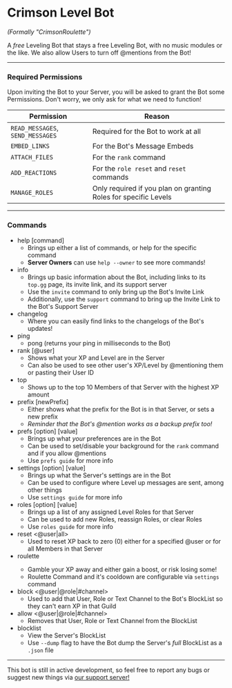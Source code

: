 # Crimson Level Bot
*(Formally "CrimsonRoulette")*

A *free* Leveling Bot that stays a free Leveling Bot, with no music modules or the like. We also allow Users to turn off @mentions from the Bot!

---
### Required Permissions
Upon inviting the Bot to your Server, you will be asked to grant the Bot some Permissions. Don't worry, we only ask for what we need to function!

| Permission | Reason |
|--|--|
| `READ_MESSAGES`, `SEND_MESSAGES` | Required for the Bot to work at all |
| `EMBED_LINKS` | For the Bot's Message Embeds |
| `ATTACH_FILES` | For the `rank` command |
| `ADD_REACTIONS` | For the `role reset` and `reset` commands |
| `MANAGE_ROLES` | Only required if you plan on granting Roles for specific Levels |

---
### Commands
* help [command]
	* Brings up either a list of commands, or help for the specific command
	* **Server Owners** can use `help --owner` to see more commands!
* info
	* Brings up basic information about the Bot, including links to its `top.gg` page, its invite link, and its support server
    * Use the `invite` command to only bring up the Bot's Invite Link
    * Additionally, use the `support` command to bring up the Invite Link to the Bot's Support Server
* changelog
    * Where you can easily find links to the changelogs of the Bot's updates!
* ping
	* pong (returns your ping in milliseconds to the Bot)
* rank [@user]
	* Shows what your XP and Level are in the Server
    * Can also be used to see other user's XP/Level by @mentioning them or pasting their User ID
* top
	* Shows up to the top 10 Members of that Server with the highest XP amount
* prefix [newPrefix]
	* Either shows what the prefix for the Bot is in that Server, or sets a new prefix
	* *Reminder that the Bot's @mention works as a backup prefix too!*
* prefs [option] [value]
	* Brings up what *your* preferences are in the Bot
	* Can be used to set/disable your background for the `rank` command and if you allow @mentions
	* Use `prefs guide` for more info
* settings [option] [value]
	* Brings up what the Server's settings are in the Bot
	* Can be used to configure where Level up messages are sent, among other things
	* Use `settings guide` for more info
* roles [option] [value]
	* Brings up a list of any assigned Level Roles for that Server
	* Can be used to add new Roles, reassign Roles, or clear Roles
	* Use `roles guide` for more info
* reset <@user|all>
	* Used to reset XP back to zero (0) either for a specified @user or for all Members in that Server
* roulette <XPBet>
    * Gamble your XP away and either gain a boost, or risk losing some!
	* Roulette Command and it's cooldown are configurable via `settings` command
* block <@user|@role|#channel>
	* Used to add that User, Role or Text Channel to the Bot's BlockList so they can't earn XP in that Guild
* allow <@user|@role|#channel>
	* Removes that User, Role or Text Channel from the BlockList
* blocklist
	* View the Server's BlockList
	* Use `--dump` flag to have the Bot dump the Server's *full* BlockList as a `.json` file

---
This bot is still in active development, so feel free to report any bugs or suggest new things via [our support server!](https://discord.gg/YuxSF39)